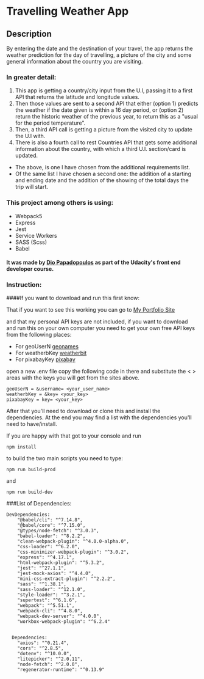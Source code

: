 # Travelling Weather App

## Description

By entering the date and the destination of your travel, the app returns the weather prediction for the day of travelling, a picture of the city and some general information about the country you are visiting.

### In greater detail:

1. This app is getting a country/city input from the U.I, passing it to a first API that returns the latitude and longitude values. 
2. Then those values are sent to a second API that either (option 1) predicts the weather if the date given is within a 16 day period, or (option 2) return the historic weather of the previous year, to return this as a "usual for the period temperature". 
3. Then, a third API call is getting a picture from the visited city to update the U.I with.
4. There is also a fourth call to rest Countries API that gets some additional information about the country, with which a third U.I. section/card is updated.

- The above, is one I have chosen from the additional requirements list.
- Of the same list I have chosen a second one: the addition of a starting and ending date and the addition of the showing of the total days the trip will start.

### This project among others is using:

- Webpack5
- Express
- Jest
- Service Workers
- SASS (Scss)
- Babel

#### It was made by [Dio Papadopoulos](https://dio-papa-portfolio-site.herokuapp.com/travellingWeatherApp) as part of the Udacity's front end developer course.

### Instruction:

####If you want to download and run this first know:

That if you want to see this working you can go to [My Portfolio Site](https://dio-papa-portfolio-site.herokuapp.com/travellingWeatherApp)

and that my personal API keys are not included, if you want to download and run this on your own computer you need to get your own free API keys from the following places:

- For geoUserN [geonames](http://www.geonames.org/)
- For weatherbKey [weatherbit](https://www.weatherbit.io/account/login?next=%2Faccount%2Fdashboard)
- For pixabayKey [pixabay](https://pixabay.com/accounts/login/?next=/accounts/settings/%3Fwelcome)

open a new .env file 
copy the following code in there 
and substitute the < > areas with the keys you will get from the sites above.

```
geoUserN = &username= <your_user_name>
weatherbKey = &key= <your_key>
pixabayKey = key= <your_key>

```

After that you'll need to download or clone this and install the dependencies.
At the end you may find a list with the dependencies you'll need to have/install.

If you are happy with that got to your console and
run 

```
npm install

```
to build the two main scripts you need to type:

```
npm run build-prod
```
and 
```
npm run build-dev
```
###List of Dependencies:

```
DevDependencies: 
    "@babel/cli": "^7.14.8",
    "@babel/core": "^7.15.0",
    "@types/node-fetch": "^3.0.3",
    "babel-loader": "^8.2.2",
    "clean-webpack-plugin": "^4.0.0-alpha.0",
    "css-loader": "^6.2.0",
    "css-minimizer-webpack-plugin": "^3.0.2",
    "express": "^4.17.1",
    "html-webpack-plugin": "^5.3.2",
    "jest": "^27.1.1",
    "jest-mock-axios": "^4.4.0",
    "mini-css-extract-plugin": "^2.2.2",
    "sass": "^1.38.1",
    "sass-loader": "^12.1.0",
    "style-loader": "^3.2.1",
    "supertest": "^6.1.6",
    "webpack": "^5.51.1",
    "webpack-cli": "^4.8.0",
    "webpack-dev-server": "^4.0.0",
    "workbox-webpack-plugin": "^6.2.4"
  
  
  Dependencies: 
    "axios": "^0.21.4",
    "cors": "^2.8.5",
    "dotenv": "^10.0.0",
    "litepicker": "^2.0.11",
    "node-fetch": "^2.0.0",
    "regenerator-runtime": "^0.13.9"

```